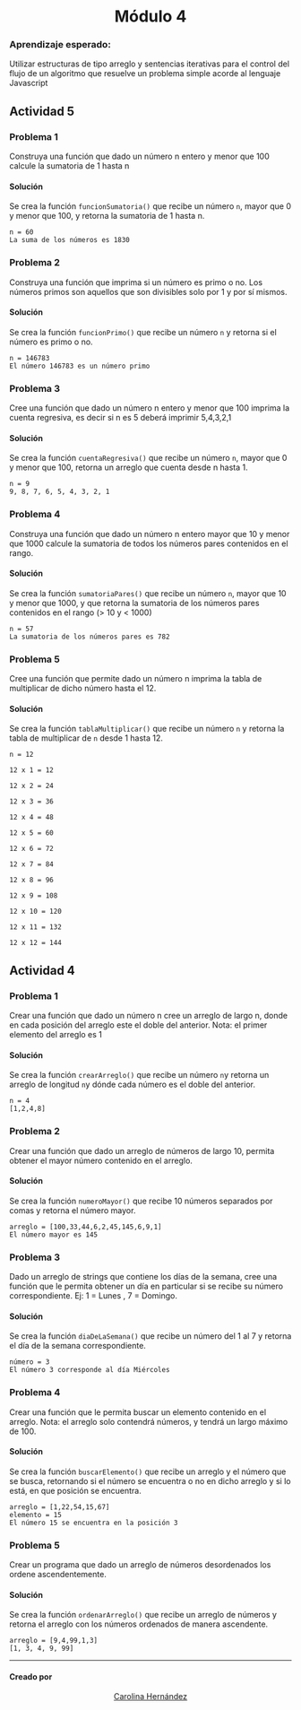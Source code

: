 <h1 align=center > Módulo 4 </h1>

### Aprendizaje esperado:
Utilizar estructuras de tipo arreglo y sentencias iterativas para el control del flujo de un algoritmo que resuelve un problema simple acorde al lenguaje Javascript

## Actividad 5

### Problema 1
Construya una función que dado un número n entero y menor que 100 calcule la sumatoria de 1 hasta n

#### Solución
Se crea la función `funcionSumatoria()` que recibe un número `n`, mayor que 0 y menor que 100, y retorna la sumatoria de 1 hasta n.

````
n = 60
La suma de los números es 1830
````

### Problema 2
Construya una función que imprima si un número es primo o no. Los números primos son aquellos que son divisibles solo por 1 y por sí mismos.

#### Solución
Se crea la función `funcionPrimo()` que recibe un número `n` y retorna si el número es primo o no.

````
n = 146783
El número 146783 es un número primo
````
### Problema 3
Cree una función que dado un número n entero y menor que 100 imprima la cuenta regresiva, es decir si n es 5 deberá imprimir 5,4,3,2,1

#### Solución
Se crea la función `cuentaRegresiva()` que recibe un número `n`, mayor que 0 y menor que 100, retorna un arreglo que cuenta desde n hasta 1.

````
n = 9
9, 8, 7, 6, 5, 4, 3, 2, 1
````

### Problema 4
Construya una función que dado un número n entero mayor que 10 y menor que 1000 calcule la sumatoria de todos los números pares contenidos en el rango.

#### Solución
Se crea la función `sumatoriaPares()` que recibe un número `n`, mayor que 10 y menor que 1000, y que retorna la sumatoria de los números pares contenidos en el rango (> 10 y < 1000)

````
n = 57
La sumatoria de los números pares es 782
````
### Problema 5
Cree una función que permite dado un número n imprima la tabla de multiplicar de dicho número hasta el 12.

#### Solución
Se crea la función `tablaMultiplicar()` que recibe un número `n` y retorna la tabla de multiplicar de `n` desde 1 hasta 12.

````
n = 12

12 x 1 = 12

12 x 2 = 24

12 x 3 = 36

12 x 4 = 48

12 x 5 = 60

12 x 6 = 72

12 x 7 = 84

12 x 8 = 96

12 x 9 = 108

12 x 10 = 120

12 x 11 = 132

12 x 12 = 144

````

## Actividad 4

### Problema 1
Crear una función que dado un número n cree un arreglo de largo n, donde en cada posición del arreglo este el doble del anterior. Nota: el primer elemento del arreglo es 1

#### Solución
Se crea la función `crearArreglo()` que recibe un número `n`y retorna un arreglo de longitud `n`y dónde cada número es el doble del anterior.

````
n = 4
[1,2,4,8]
````

### Problema 2
Crear una función que dado un arreglo de números de largo 10, permita obtener el mayor número contenido en el arreglo.

#### Solución
Se crea la función `numeroMayor()` que recibe 10 números separados por comas y retorna el número mayor.

````
arreglo = [100,33,44,6,2,45,145,6,9,1]
El número mayor es 145
````

### Problema 3
Dado un arreglo de strings que contiene los días de la semana, cree una función que le permita obtener un día en particular si se recibe su número correspondiente. Ej: 1 = Lunes , 7 = Domingo.

#### Solución
Se crea la función `diaDeLaSemana()` que recibe un número del 1 al 7 y retorna el día de la semana correspondiente.

````
número = 3
El número 3 corresponde al día Miércoles
````

### Problema 4
Crear una función que le permita buscar un elemento contenido en el arreglo. Nota: el arreglo solo contendrá números, y tendrá un largo máximo de 100.

#### Solución
Se crea la función `buscarElemento()` que recibe un arreglo y el número que se busca, retornando si el número se encuentra o no en dicho arreglo y si lo está, en que posición se encuentra.

````
arreglo = [1,22,54,15,67]
elemento = 15
El número 15 se encuentra en la posición 3
````

### Problema 5
Crear un programa que dado un arreglo de números desordenados los ordene ascendentemente.

#### Solución
Se crea la función `ordenarArreglo()` que recibe un arreglo de números y retorna el arreglo con los números ordenados de manera ascendente.

````
arreglo = [9,4,99,1,3]
[1, 3, 4, 9, 99]
````
----

#### Creado por
<p align="center"> 
  <a href="https://github.com/CaroHernz">Carolina Hernández</a>
</p>
